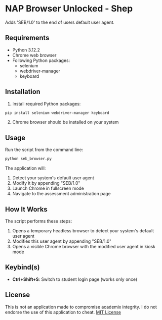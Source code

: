 # NAP Browser Unlocked - Shep

Adds 'SEB/1.0' to the end of users default user agent.

## Requirements

- Python 3.12.2
- Chrome web browser
- Following Python packages:
  - selenium
  - webdriver-manager
  - keyboard

## Installation

1. Install required Python packages:
```bash
pip install selenium webdriver-manager keyboard
```

2. Chrome browser should be installed on your system

## Usage

Run the script from the command line:
```bash
python seb_browser.py
```

The application will:
1. Detect your system's default user agent
2. Modify it by appending "SEB/1.0"
3. Launch Chrome in fullscreen mode
4. Navigate to the assessment administration page

## How It Works

The script performs these steps:
1. Opens a temporary headless browser to detect your system's default user agent
2. Modifies this user agent by appending "SEB/1.0"
3. Opens a visible Chrome browser with the modified user agent in kiosk mode

## Keybind(s)

- **Ctrl+Shift+S**: Switch to student login page (works only once)

## License
This is not an application made to compromise academix integrity. I do not endorse the use of this application to cheat.
[MIT License](https://opensource.org/licenses/MIT)
